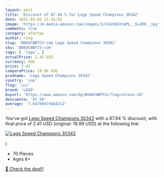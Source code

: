 ```yaml
---
layout: post
title: 'Discount of 87.94 % for Lego Speed Champions 30342'
date: 2021-03-02 11:16:52
image: 'https://m.media-amazon.com/images/I/41GVQIXzmPL._SL400_.jpg'
comments: true
category: ofertas
author: ring
slug: 'B084CWBTCV-com Lego Speed Champions 30342'
sku: 'B084CWBTCV-com'
tags: [ 'lego', ]
actualPrice: 2.41 USD
currency: USD
price: 2.41
comparePrice: 19.99 USD
prodname: 'Lego Speed Champions 30342'
country: 'com'
flag: '🇺🇸'
brand: 'LEGO'
buyurl: 'https://www.amazon.com/dp/B084CWBTCV/?tag=tolees-20'
descuento: '87.94'
average: '7.64789473684212'
---
```


You've got [Lego Speed Champions 30342](https://www.amazon.com/dp/B084CWBTCV/?tag=tolees-20) with a  87.94 % discount, with final price of 2.41 USD (original: 19.99 USD) at the following link:

[![Lego Speed Champions 30342](https://m.media-amazon.com/images/I/41GVQIXzmPL._SL400_.jpg)](https://www.amazon.com/dp/B084CWBTCV/?tag=tolees-20)

ℹ️:

- 70 Pieces
- Ages 6+

[🛒 Check the deal!!](https://www.amazon.com/dp/B084CWBTCV/?tag=tolees-20)
